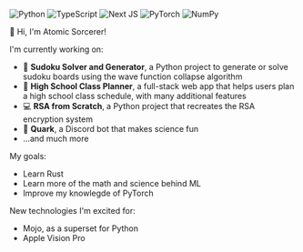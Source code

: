 ![Python](https://img.shields.io/badge/python-3670A0?style=for-the-badge&logo=python&logoColor=ffdd54)
![TypeScript](https://img.shields.io/badge/typescript-%23007ACC.svg?style=for-the-badge&logo=typescript&logoColor=white)
![Next JS](https://img.shields.io/badge/Next-black?style=for-the-badge&logo=next.js&logoColor=white)
![PyTorch](https://img.shields.io/badge/PyTorch-%23EE4C2C.svg?style=for-the-badge&logo=PyTorch&logoColor=white)
![NumPy](https://img.shields.io/badge/numpy-%23013243.svg?style=for-the-badge&logo=numpy&logoColor=white)

:wave: Hi, I'm Atomic Sorcerer!

I'm currently working on:
- :game_die: **Sudoku Solver and Generator**, a Python project to generate or solve sudoku boards using the wave function collapse algorithm
- :school: **High School Class Planner**, a full-stack web app that helps users plan a high school class schedule, with many additional features
- :computer: **RSA from Scratch**, a Python project that recreates the RSA encryption system
- :telescope: **Quark**, a Discord bot that makes science fun
- ...and much more

My goals:
- Learn Rust
- Learn more of the math and science behind ML
- Improve my knowlegde of PyTorch

New technologies I'm excited for:
- Mojo, as a superset for Python
- Apple Vision Pro
